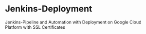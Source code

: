 # Jenkins-Deployment
Jenkins-Pipeline and Automation with Deployment on Google Cloud Platform with SSL Certificates

